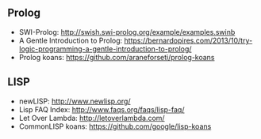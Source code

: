 ## Prolog

* SWI-Prolog: http://swish.swi-prolog.org/example/examples.swinb
* A Gentle Introduction to Prolog: https://bernardopires.com/2013/10/try-logic-programming-a-gentle-introduction-to-prolog/
* Prolog koans: https://github.com/araneforseti/prolog-koans

## LISP
* newLISP: http://www.newlisp.org/
* Lisp FAQ Index: http://www.faqs.org/faqs/lisp-faq/
* Let Over Lambda: http://letoverlambda.com/
* CommonLISP koans: https://github.com/google/lisp-koans

